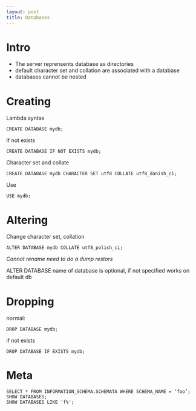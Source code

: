 ```yaml
---
layout: post
title: Databases
---
```


# Intro #

 - The server reprensents database as directories
 - default character set and collation are associated with a database
 - databases cannot be nested

# Creating #

Lambda syntax

	CREATE DATABASE mydb;

If not exists

	CREATE DATABASE IF NOT EXISTS mydb;

Character set and collate

	CREATE DATABASE mydb CHARACTER SET utf8 COLLATE utf8_danish_ci;

Use

	USE mydb;

# Altering #

Change character set, collation

	ALTER DATABASE mydb COLLATE utf8_polish_ci;

*Cannot rename need to do a dump restors*

ALTER DATABASE name of database is optional, if not specified works on default db

# Dropping #

normal: 

	DROP DATABASE mydb;

if not exists

	DROP DATABASE IF EXISTS mydb;


# Meta #

	SELECT * FROM INFORMATION_SCHEMA.SCHEMATA WHERE SCHEMA_NAME = ‘foo’;
	SHOW DATABASES;
	SHOW DATABASES LIKE 'f%';